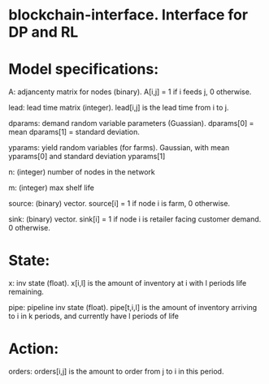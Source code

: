 # blockchain-interface. Interface for DP and RL

# Model specifications:
A: adjancenty matrix for nodes (binary). A[i,j] = 1 if i feeds j, 0 otherwise.

   lead: lead time matrix (integer). lead[i,j] is the lead time from i to j.
   
   dparams: demand random variable parameters (Guassian). dparams[0] = mean
           dparams[1] = standard deviation.
   
   yparams: yield random variables (for farms). Gaussian, with mean yparams[0]
       and standard deviation yparams[1]
   
   n: (integer) number of nodes in the network
   
   m: (integer) max shelf life
   
   source: (binary) vector. source[i] = 1 if node i is farm, 0 otherwise.
   
   sink: (binary) vector. sink[i] = 1 if node i is retailer facing customer 
       demand. 0 otherwise.

# State:
x: inv state (float). x[i,l] is the amount of inventory at i with l periods
       life remaining.
   
   pipe: pipeline inv state (float). pipe[t,i,l] is the amount of inventory 
           arriving to i in k periods, and currently have l periods of life

# Action:
   orders: orders[i,j] is the amount to order from j to i in this period.
 
